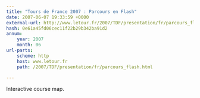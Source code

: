 ```yaml
---
title: "Tours de France 2007 : Parcours en Flash"
date: 2007-06-07 19:33:59 +0000
external-url: http://www.letour.fr/2007/TDF/presentation/fr/parcours_flash.html
hash: 0e61a45fd06cec11f22b29b342ba91d2
annum:
    year: 2007
    month: 06
url-parts:
    scheme: http
    host: www.letour.fr
    path: /2007/TDF/presentation/fr/parcours_flash.html

---
```


Interactive course map.

